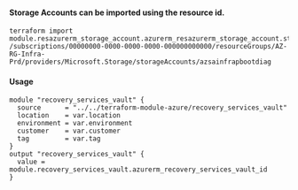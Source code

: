 #### Storage Accounts can be imported using the resource id.
    terraform import module.resazurerm_storage_account.azurerm_resazurerm_storage_account.storage_account /subscriptions/00000000-0000-0000-0000-000000000000/resourceGroups/AZ-RG-Infra-Prd/providers/Microsoft.Storage/storageAccounts/azsainfrapbootdiag

#### Usage
```hcl
module "recovery_services_vault" {
  source      = "../../terraform-module-azure/recovery_services_vault"
  location    = var.location
  environment = var.environment
  customer    = var.customer
  tag         = var.tag
}
output "recovery_services_vault" {
  value = module.recovery_services_vault.azurerm_recovery_services_vault_id
}
```